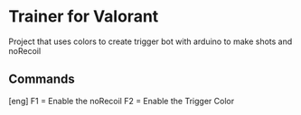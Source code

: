 # Trainer for Valorant

Project that uses colors to create trigger bot with arduino to make shots and noRecoil

## Commands

[eng]
F1 = Enable the noRecoil
F2 = Enable the Trigger Color
